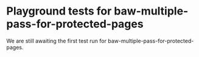 # Playground tests for baw-multiple-pass-for-protected-pages
We are still awaiting the first test run for baw-multiple-pass-for-protected-pages.
